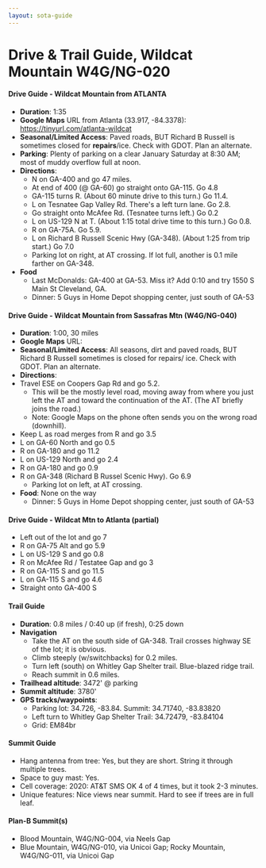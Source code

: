 ```yaml
---
layout: sota-guide
---
```

# Drive & Trail Guide, Wildcat Mountain W4G/NG-020

#### Drive Guide - Wildcat Mountain from ATLANTA

* **Duration**: 1:35
* **Google Maps** URL from Atlanta (33.917, -84.3378): https://tinyurl.com/atlanta-wildcat
* **Seasonal/Limited Access**:  Paved roads, BUT Richard B Russell is sometimes closed for **repairs**/ice.  Check with GDOT.  Plan an alternate.
* **Parking**: Plenty of parking on a clear January Saturday at 8:30 AM; most of muddy overflow full at noon.
* **Directions**:
    * N on GA-400 and go 47 miles.
    * At end of 400 (@ GA-60) go straight onto GA-115. Go 4.8
    * GA-115 turns R.  (About 60 minute drive to this turn.) Go 11.4.
    * L on Tesnatee Gap Valley Rd. There's a left turn lane.  Go 2.8.
    * Go straight onto McAfee Rd. (Tesnatee turns left.)  Go 0.2
    * L on US-129 N at T. (About 1:15 total drive time to this turn.) Go 0.8.
    * R on GA-75A. Go 5.9.
    * L on Richard B Russell Scenic Hwy (GA-348). (About 1:25 from trip start.) Go 7.0
    * Parking lot on right, at AT crossing. If lot full, another is 0.1 mile farther on GA-348.
* **Food**
    * Last McDonalds: GA-400 at GA-53. Miss it? Add 0:10 and try 1550 S Main St Cleveland, GA.
    * Dinner: 5 Guys in Home Depot shopping center, just south of GA-53

#### Drive Guide - Wildcat Mountain from Sassafras Mtn (W4G/NG-040)

* **Duration**: 1:00, 30 miles
* **Google Maps** URL: 
* **Seasonal/Limited Access**:  All seasons, dirt and paved roads, BUT Richard B Russell sometimes is closed for repairs/ ice.  Check with GDOT.  Plan an alternate.
* **Directions**:
 * Travel ESE on Coopers Gap Rd and go 5.2.  
     * This will be the mostly level road, moving away from where you just left the AT and toward the continuation of the AT.  (The AT briefly joins the road.)
     * Note: Google Maps on the phone often sends you on the wrong road (downhill).
 * Keep L as road merges from R and go 3.5
 * L on GA-60 North and go 0.5
 * R on GA-180 and go 11.2
 * L on US-129 North and go 2.4
 * R on GA-180 and go 0.9
 * R on GA-348 (Richard B Russel Scenic Hwy).  Go 6.9
   * Parking lot on left, at AT crossing.
* **Food**: None on the way
    * Dinner: 5 Guys in Home Depot shopping center, just south of GA-53

#### Drive Guide - Wildcat Mtn to Atlanta (partial)

* Left out of the lot and go 7
* R on GA-75 Alt and go 5.9
* L on US-129 S and go 0.8
* R on McAfee Rd / Testatee Gap and go 3
* R on GA-115 S and go 11.5
* L on GA-115 S and go 4.6
* Straight onto GA-400 S

#### Trail Guide

* **Duration**: 0.8 miles / 0:40 up (if fresh), 0:25 down
* **Navigation**
    * Take the AT on the south side of GA-348.  Trail crosses highway SE of the lot; it is obvious.
    * Climb steeply (w/switchbacks) for 0.2 miles.
    * Turn left (south) on Whitley Gap Shelter trail.  Blue-blazed ridge trail.
    * Reach summit in 0.6 miles.
* **Trailhead altitude**: 3472' @ parking
* **Summit altitude**: 3780'
* **GPS tracks/waypoints**:
    * Parking lot: 34.726, -83.84. Summit: 34.71740, -83.83820
    * Left turn to Whitley Gap Shelter Trail: 34.72479, -83.84104
    * Grid: EM84br

#### Summit Guide

* Hang antenna from tree: Yes, but they are short.  String it through multiple trees.
* Space to guy mast: Yes.
* Cell coverage: 2020: AT&T SMS OK 4 of 4 times, but it took 2-3 minutes.
* Unique features: Nice views near summit.  Hard to see if trees are in full leaf.

#### Plan-B Summit(s)
* Blood Mountain, W4G/NG-004, via Neels Gap
* Blue Mountain, W4G/NG-010, via Unicoi Gap; Rocky Mountain, W4G/NG-011, via Unicoi Gap
